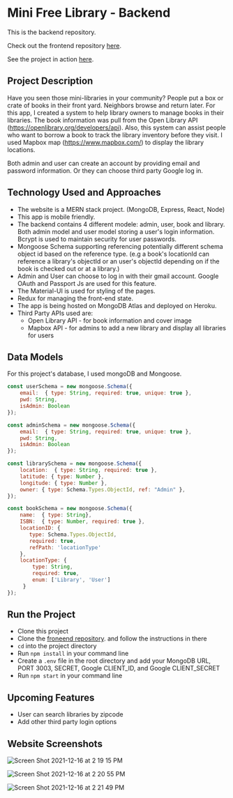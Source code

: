# Mini Free Library - Backend

This is the backend repository.

Check out the frontend repository [here](https://github.com/serenalin121/mini-free-library-front-end).

See the project in action [here](https://mini-free-library-frontend.herokuapp.com/).

## Project Description
Have you seen those mini-libraries in your community? People put a box or crate of books in their front yard. Neighbors browse and return later. For this app, I created a system to help library owners to manage books in their libraries. The book information was pull from the Open Library API (https://openlibrary.org/developers/api). Also, this system can assist people who want to borrow a book to track the library inventory before they visit. I used Mapbox map (https://www.mapbox.com/) to display the library locations. 

Both admin and user can create an account by providing email and password information. Or they can choose third party Google log in.


## Technology Used and Approaches
- The website is a MERN stack project. (MongoDB, Express, React, Node)
- This app is mobile friendly.
- The backend contains 4 different modele: admin, user, book and library. Both admin model and user model storing a user's login information. Bcrypt is used to maintain security for user passwords.
- Mongoose Schema supporting referencing potentially different schema object id based on the reference type. (e.g a book's locationId can reference a library's objectId or an user's objectId depending on if the book is checked out or at a library.)
- Admin and User can choose to log in with their gmail account. Google OAuth and Passport Js are used for this feature.
- The Material-UI is used for styling of the pages.
- Redux for managing the front-end state.
- The app is being hosted on MongoDB Atlas and deployed on Heroku.
- Third Party APIs used are: 
    - Open Library API - for book information and cover image
    - Mapbox API - for admins to add a new library and display all libraries for users


## Data Models
For this project's database, I used mongoDB and Mongoose.

```javascript
const userSchema = new mongoose.Schema({
    email:  { type: String, required: true, unique: true },
    pwd: String,
    isAdmin: Boolean
});

const adminSchema = new mongoose.Schema({
    email:  { type: String, required: true, unique: true },
    pwd: String,
    isAdmin: Boolean
});

const librarySchema = new mongoose.Schema({
    location:  { type: String, required: true },
    latitude: { type: Number },
    longitude: { type: Number },
    owner: { type: Schema.Types.ObjectId, ref: "Admin" }, 
});

const bookSchema = new mongoose.Schema({
    name:  { type: String},
    ISBN:  { type: Number, required: true },
    locationID: {
       type: Schema.Types.ObjectId,
       required: true,
       refPath: 'locationType'
    },
    locationType: {
        type: String,
        required: true,
        enum: ['Library', 'User']
     }
});

```


## Run the Project
- Clone this project
- Clone the [froneend repository](https://github.com/serenalin121/mini-free-library-front-end). and follow the instructions in there
- `cd` into the project directory
- Run `npm install` in your command line
- Create a `.env` file in the root directory and add your MongoDB URL, PORT 3003, SECRET, Google CLIENT_ID, and Google CLIENT_SECRET
- Run `npm start` in your command line




## Upcoming Features
- User can search libraries by zipcode
- Add other third party login options 


## Website Screenshots

![Screen Shot 2021-12-16 at 2 19 15 PM](https://user-images.githubusercontent.com/71234575/146457933-1a504660-3826-4315-9ed7-c1a00e42092f.png)

![Screen Shot 2021-12-16 at 2 20 55 PM](https://user-images.githubusercontent.com/71234575/146457959-2ca7a04d-ccbd-402b-9c6d-b117b96edcb8.png)

![Screen Shot 2021-12-16 at 2 21 49 PM](https://user-images.githubusercontent.com/71234575/146457964-04713af1-5565-4dc6-921d-1e2f2d49f4de.png)

